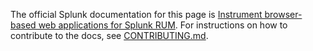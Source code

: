 The official Splunk documentation for this page is [Instrument browser-based web applications for Splunk RUM](https://quickdraw.splunk.com/redirect/?product=Observability&location=github.browser.rum&version=current). For instructions on how to contribute to the docs, see [CONTRIBUTING.md](../CONTRIBUTING.md#documentation).
